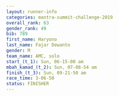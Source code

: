```yaml
---
layout: runner-info 
categories: mantra-summit-challenge-2019 
overall_rank: 63
gender_rank: 49
bib: 789
first_name: Haryono
last_name: Fajar Dewanto
gender: M
team_name: AMC, solo
start_(t_1): Sun, 06-15-00 am
mbah_kamad_(t_2): Sun, 07-08-54 am
finish_(t_3): Sun, 09-21-50 am
race_time: 3-06-50
status: FINISHER
---
```

